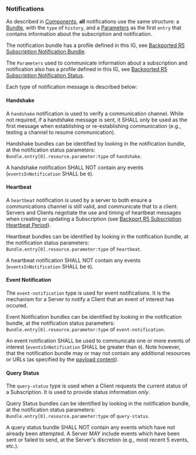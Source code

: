 ### Notifications

As described in [Components](components.html#subscription-notifications), **all** notifications use the same structure: a [Bundle](http://hl7.org/fhir/bundle.html), with the `type` of `history`, and a [Parameters](http://hl7.org/fhir/parameters.html) as the first `entry` that contains information about the subscription and notification.

The notification bundle has a profile defined in this IG, see [Backported R5 Subscription Notification Bundle](StructureDefinition-backport-subscription-notification.html).

The `Parameters` used to communicate information about a subscription and notification also has a profile defined in this IG, see [Backported R5 Subscription Notification Status](StructureDefinition-backport-subscriptionstatus.html).

Each type of notification message is described below:

#### Handshake

A `handshake` notification is used to verify a communication channel.  While not required, if a handshake message is sent, it SHALL only be used as the first message when establishing or re-establishing communication (e.g., testing a channel to resume communication).

Handshake bundles can be identified by looking in the notification bundle, at the notification status parameters: `Bundle.entry[0].resource.parameter:type` of `handshake`.

A handshake notification SHALL NOT contain any events (`eventsInNotification` SHALL be `0`).

#### Heartbeat

A `heartbeat` notification is used by a server to both ensure a communications channel is still valid, and communicate that to a client.  Servers and Clients negotiate the use and timing of heartbeat messages when creating or updating a Subscription (see [Backport R5 Subscription Heartbeat Period](StructureDefinition-backport-heartbeat-period.html)).

Heartbeat bundles can be identified by looking in the notification bundle, at the notification status parameters: `Bundle.entry[0].resource.parameter:type` of `heartbeat`.

A heartbeat notification SHALL NOT contain any events (`eventsInNotification` SHALL be `0`).

#### Event Notification

The `event-notification` type is used for event notifications.  It is the mechanism for a Server to notify a Client that an event of interest has occured.

Event Notification bundles can be identified by looking in the notification bundle, at the notification status parameters: `Bundle.entry[0].resource.parameter:type` of `event-notification`.

An event notification SHALL be used to communicate one or more events of interest (`eventsInNotification` SHALL be greater than `0`).  Note however, that the notification bundle may or may not contain any additional resources or URLs (as specified by the [payload content](StructureDefinition-backport-payload-content.html)).

#### Query Status

The `query-status` type is used when a Client requests the current status of a Subscription.  It is used to provide status information *only*.

Query Status bundles can be identified by looking in the notification bundle, at the notification status parameters: `Bundle.entry[0].resource.parameter:type` of `query-status`.

A query status bundle SHALL NOT contain any events which have not already been attempted. A Server MAY include events which have been sent or failed to send, at the Server's discretion (e.g., most recent 5 events, etc.).